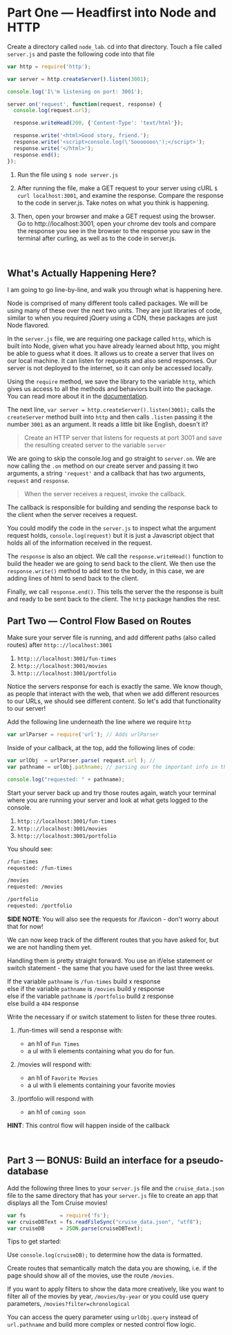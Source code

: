 # Part One — Headfirst into Node and HTTP

Create a directory called `node_lab`. cd into that directory.  Touch a file called `server.js` and paste the following code into that file

```js
var http = require('http');

var server = http.createServer().listen(3001);

console.log('I\'m listening on port: 3001');

server.on('request', function(request, response) {
  console.log(request.url);

  response.writeHead(200, {'Content-Type': 'text/html'});

  response.write('<html>Good story, friend.');
  response.write('<script>console.log(\'Sooooooo\');</script>');
  response.write('</html>');
  response.end();
});
```

1.  Run the file using `$ node server.js`

2. After running the file, make a GET request to your server using cURL `$ curl localhost:3001`, and examine the response.  Compare the response to the code in server.js. Take notes on what you think is happening.

3. Then, open your browser and make a GET request using the browser. Go to http://localhost:3001, open your chrome dev tools and compare the response you see in the browser to the response you saw in the terminal after curling, as well as to the code in server.js.

<br />

## What's Actually Happening Here?

I am going to go line-by-line, and walk you through what is happening here.

Node is comprised of many different tools called packages. We will be using many of these over the next two units. They are just libraries of code, similar to when you required jQuery using a CDN, these packages are just Node flavored.

In the `server.js` file, we are requiring one package called `http`, which is built into Node, given what you have already learned about http, you might be able to guess what it does. It allows us to create a server that lives on our local machine.  It can listen for requests and also send responses. Our server is not deployed to the internet, so it can only be accessed locally.

Using the `require` method, we save the library to the variable `http`, which gives us access to all the methods and behaviors built into the package. You can read more about it in the [documentation](https://nodejs.org/api/http.html).

The next line, `var server = http.createServer().listen(3001);` calls the `createServer` method built into `http` and then calls `.listen` passing it the number `3001` as an argument. It reads a little bit like English, doesn't it?

> Create an HTTP server that listens for requests at port 3001 and save the resulting created server to the variable `server`

We are going to skip the console.log and go straight to `server.on`. We are now calling the `.on` method on our create server and passing it two arguments, a string `'request'` and a callback that has two arguments, `request` and `response`.

> When the server receives a request, invoke the callback.

The callback is responsible for building and sending the response back to the client when the server receives a request.

You could modify the code in the `server.js` to inspect what the argument request holds, `console.log(request)` but it is just a Javascript object that holds all of the information received in the request.

The `response` is also an object. We call the `response.writeHead()` function to build the header we are going to send back to the client. We then use the `response.write()` method to add text to the body, in this case, we are adding lines of html to send back to the client.

Finally, we call `response.end()`. This tells the server the the response is built and ready to be sent back to the client. The `http` package handles the rest.

## Part Two — Control Flow Based on Routes

Make sure your server file is running, and add different paths (also called routes) after `http:://localhost:3001`

1. `http:://localhost:3001/fun-times`
2. `http:://localhost:3001/movies`
3. `http:://localhost:3001/portfolio`

Notice the servers response for each is exactly the same. We know though, as people that interact with the web, that when we add different resources to our URLs, we should see different content. So let's add that functionality to our server!

Add the following line underneath the line where we require `http`

```js
var urlParser = require('url'); // Adds urlParser
```

Inside of your callback, at the top, add the following lines of code:

```js
var urlObj  = urlParser.parse( request.url ); //
var pathname = urlObj.pathname; // parsing our the important info in the url

console.log("requested: " + pathname);
```

Start your server back up and try those routes again, watch your terminal where you are running your server and look at what gets logged to the console.

1. `http:://localhost:3001/fun-times`
2. `http:://localhost:3001/movies`
3. `http:://localhost:3001/portfolio`

You should see:

```bash
/fun-times
requested: /fun-times

/movies
requested: /movies

/portfolio
requested: /portfolio

```

**SIDE NOTE**: You will also see the requests for /favicon - don't worry about that for now!

We can now keep track of the different routes that you have asked for, but we are not handling them yet.

Handling them is pretty straight forward.  You use an if/else statement or switch statement - the same that you have used for the last three weeks.

If the variable `pathname` is `/fun-times` build x response <br />
else if the variable `pathname` is `/movies` build y response <br />
else if the variable `pathname` is `/portfolio` build z response <br />
else build a `404` response

Write the necessary if or switch statement to listen for these three routes.

1. /fun-times will send a response with:
	- an h1 of `Fun Times`
	- a ul with li elements containing what you do for fun.

2. /movies will respond with:
	- an h1 of `Favorite Movies`
	- a ul with li elements containing your favorite movies

3. /portfolio will respond with
	- an h1 of `coming soon`

**HINT**: This control flow will happen inside of the callback

<br />

## Part 3 — BONUS: Build an interface for a pseudo-database

Add the following three lines to your `server.js` file and the `cruise_data.json` file to the same directory that has your `server.js` file to create an app that displays all the Tom Cruise movies!

```js
var fs           = require('fs');
var cruiseDBText = fs.readFileSync("cruise_data.json", "utf8");
var cruiseDB     = JSON.parse(cruiseDBText);
```

Tips to get started:

Use `console.log(cruiseDB);` to determine how the data is formatted.

Create routes that semantically match the data you are showing, i.e. if the page should show all of the movies, use the route `/movies`.

If you want to apply filters to show the data more creatively, like you want to filter all of the movies by year, `/movies/by-year` or you could use query parameters, `/movies?filter=chronological`

You can access the query parameter using `urlObj.query` instead of `url.pathname` and build more complex or nested control flow logic.
